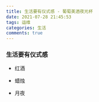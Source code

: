 ```yaml
---
title: 生活要有仪式感 - 葡萄美酒夜光杯
date: 2021-07-28 21:45:53
tags: 运维
categories: 生活
comments: true
---
```


### 生活要有仪式感

* 红酒

* 蜡烛
* 月夜







